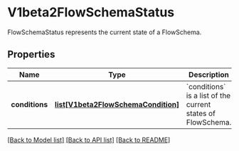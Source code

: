 # V1beta2FlowSchemaStatus

FlowSchemaStatus represents the current state of a FlowSchema.
## Properties
Name | Type | Description | Notes
------------ | ------------- | ------------- | -------------
**conditions** | [**list[V1beta2FlowSchemaCondition]**](V1beta2FlowSchemaCondition.md) | &#x60;conditions&#x60; is a list of the current states of FlowSchema. | [optional] 

[[Back to Model list]](../README.md#documentation-for-models) [[Back to API list]](../README.md#documentation-for-api-endpoints) [[Back to README]](../README.md)


